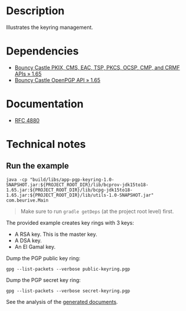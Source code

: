 # Description

Illustrates the keyring management.

# Dependencies

* [Bouncy Castle PKIX, CMS, EAC, TSP, PKCS, OCSP, CMP, and CRMF APIs » 1.65](https://mvnrepository.com/artifact/org.bouncycastle/bcpkix-jdk15to18/1.65)
* [Bouncy Castle OpenPGP API » 1.65](https://mvnrepository.com/artifact/org.bouncycastle/bcpg-jdk15to18/1.65)

# Documentation

* [RFC 4880](https://tools.ietf.org/html/rfc4880)

# Technical notes

## Run the example

    java -cp "build/libs/app-pgp-keyring-1.0-SNAPSHOT.jar:${PROJECT_ROOT_DIR}/lib/bcprov-jdk15to18-1.65.jar:${PROJECT_ROOT_DIR}/lib/bcpg-jdk15to18-1.65.jar:${PROJECT_ROOT_DIR}/lib/utils-1.0-SNAPSHOT.jar" com.beurive.Main

> Make sure to run `gradle getDeps` (at the project root level) first.

The provided example creates key rings with 3 keys:

* A RSA key. This is the master key.
* A DSA key.
* An El Gamal key.

Dump the PGP public key ring:

    gpg --list-packets --verbose public-keyring.pgp
    
Dump the PGP secret key ring:

    gpg --list-packets --verbose secret-keyring.pgp

See the analysis of the [generated documents](../doc/pgp-packets-secret-keyring.md).

